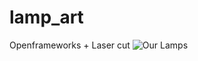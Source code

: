 # lamp_art
Openframeworks + Laser cut
![Our Lamps](https://s3.us-east-2.amazonaws.com/creative-coding/IMG_1982.JPG)
